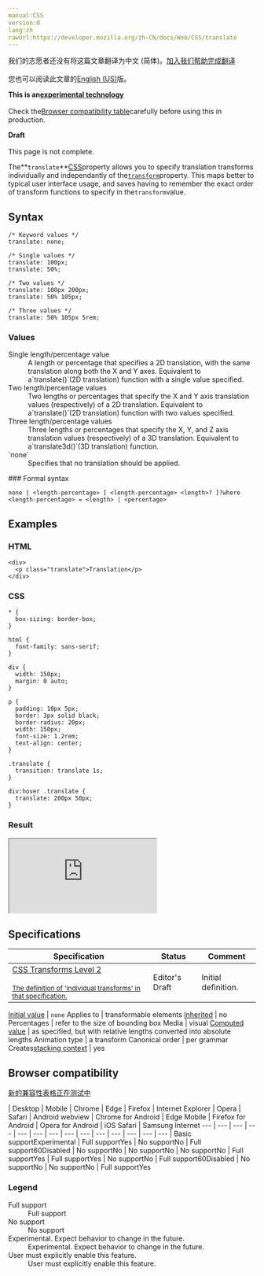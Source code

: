 ```yaml
---
manual:CSS
version:0
lang:zh
rawUrl:https://developer.mozilla.org/zh-CN/docs/Web/CSS/translate
---
```




<bdi>我们的志愿者还没有将这篇文章翻译为<bdi>中文 (简体)</bdi>。[加入我们帮助完成翻译](%32449 "")<br></br>您也可以阅读此文章的[English (US)](%32450 "")版。</bdi>






**This is an[experimental technology](%3404 "")**<br></br>Check the[Browser compatibility table](%32448 "")carefully before using this in production.




**Draft**<br></br>This page is not complete.





The**`translate`**[CSS](%427 "")property allows you to specify translation transforms individually and independantly of the[`transform`](%6321 "The transform CSS property lets you rotate, scale, skew, or translate a given element. This is achieved by modifying the coordinate space of the CSS visual formatting model.")property. This maps better to typical user interface usage, and saves having to remember the exact order of transform functions to specify in the`transform`value.


## Syntax<a name="Syntax"></a>

```
/* Keyword values */
translate: none;

/* Single values */
translate: 100px;
translate: 50%;

/* Two values */
translate: 100px 200px;
translate: 50% 105px;

/* Three values */
translate: 50% 105px 5rem;
```

### Values<a name="Values"></a>
<dl><dt id=''>Single length/percentage value</dt><dd>A length or percentage that specifies a 2D translation, with the same translation along both the X and Y axes. Equivalent to a`translate()`(2D translation) function with a single value specified.</dd><dt id=''>Two length/percentage values</dt><dd>Two lengths or percentages that specify the X and Y axis translation values (respectively) of a 2D translation. Equivalent to a`translate()`(2D translation) function with two values specified.</dd><dt id=''>Three length/percentage values</dt><dd>Three lengths or percentages that specify the X, Y, and Z axis translation values (respectively) of a 3D translation. Equivalent to a`translate3d()`(3D translation) function.</dd><dt id='none'>`none`</dt><dd>Specifies that no translation should be applied.</dd></dl>
### Formal syntax<a name="Formal_syntax"></a>

```
none | <length-percentage> [ <length-percentage> <length>? ]?where <length-percentage> = <length> | <percentage>
```

## Examples<a name="Examples"></a>

### HTML<a name="HTML"></a>

```
<div>
  <p class="translate">Translation</p>
</div>
```

### CSS<a name="CSS"></a>

```
* {
  box-sizing: border-box;
}

html {
  font-family: sans-serif;
}

div {
  width: 150px;
  margin: 0 auto;
}

p {
  padding: 10px 5px;
  border: 3px solid black;
  border-radius: 20px;
  width: 150px;
  font-size: 1.2rem;
  text-align: center;
}

.translate {
  transition: translate 1s;
}

div:hover .translate {
  translate: 200px 50px;
}
```

### Result<a name="Result"></a>


<iframe src='https://mdn.mozillademos.org/en-US/docs/Web/CSS/translate$samples/Examples?revision=1366550' width='null' height='null'></iframe>







## Specifications<a name="Specifications"></a>

Specification | Status | Comment 
 ---  |  ---  |  ---  | 
[CSS Transforms Level 2<br></br><small>The definition of &#39;individual transforms&#39; in that specification.</small>](%31841 "") | Editor&#39;s Draft | Initial definition. 


[Initial value](%28552 "") | `none` 
Applies to | transformable elements 
[Inherited](%28555 "") | no 
Percentages | refer to the size of bounding box 
Media | visual 
[Computed value](%28556 "") | as specified, but with relative lengths converted into absolute lengths 
Animation type | a transform 
Canonical order | per grammar 
Creates[stacking context](%30922 "") | yes 


## Browser compatibility<a name="Browser_compatibility"></a>
[新的兼容性表格正在测试中<i></i>](%3360 "")

 | <abbr>Desktop<i></i></abbr> | <abbr>Mobile<i></i></abbr> 
 | <abbr>Chrome<i></i></abbr> | <abbr>Edge<i></i></abbr> | <abbr>Firefox<i></i></abbr> | <abbr>Internet Explorer<i></i></abbr> | <abbr>Opera<i></i></abbr> | <abbr>Safari<i></i></abbr> | <abbr>Android webview<i></i></abbr> | <abbr>Chrome for Android<i></i></abbr> | <abbr>Edge Mobile<i></i></abbr> | <abbr>Firefox for Android<i></i></abbr> | <abbr>Opera for Android<i></i></abbr> | <abbr>iOS Safari<i></i></abbr> | <abbr>Samsung Internet<i></i></abbr> 
 ---  |  ---  |  ---  |  ---  |  ---  |  ---  |  ---  |  ---  |  ---  |  ---  |  ---  |  ---  |  ---  |  ---  | 
Basic support<abbr>Experimental<i></i></abbr> | <abbr>Full support</abbr>Yes | <abbr>No support</abbr>No | <abbr>Full support</abbr>60<abbr>Disabled<i></i></abbr> | <abbr>No support</abbr>No | <abbr>No support</abbr>No | <abbr>No support</abbr>No | <abbr>Full support</abbr>Yes | <abbr>Full support</abbr>Yes | <abbr>No support</abbr>No | <abbr>Full support</abbr>60<abbr>Disabled<i></i></abbr> | <abbr>No support</abbr>No | <abbr>No support</abbr>No | <abbr>Full support</abbr>Yes 


### Legend<a name="Legend"></a>
<dl><dt id=''><abbr>Full support</abbr></dt><dd>Full support</dd><dt id=''><abbr>No support</abbr></dt><dd>No support</dd><dt id=''><abbr>Experimental. Expect behavior to change in the future.<i></i></abbr></dt><dd>Experimental. Expect behavior to change in the future.</dd><dt id=''><abbr>User must explicitly enable this feature.<i></i></abbr></dt><dd>User must explicitly enable this feature.</dd></dl>



